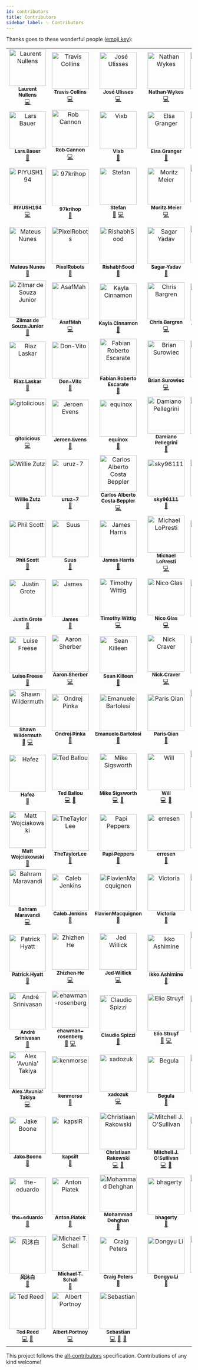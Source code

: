 ```yaml
---
id: contributors
title: Contributors
sidebar_label: ✨ Contributors
---
```


Thanks goes to these wonderful people ([emoji key][acek]):

<!-- ALL-CONTRIBUTORS-LIST:START - Do not remove or modify this section -->
<!-- prettier-ignore-start -->
<!-- markdownlint-disable -->
<table>
  <tbody>
    <tr>
      <td align="center"><a href="https://github.com/lnu"><img src="https://avatars.githubusercontent.com/u/1829553?v=4?s=100" width="100px;" alt="Laurent Nullens"/><br /><sub><b>Laurent Nullens</b></sub></a><br /><a href="https://github.com/JanDeDobbeleer/oh-my-posh/commits?author=lnu" title="Code">💻</a></td>
      <td align="center"><a href="https://github.com/TravisTX"><img src="https://avatars.githubusercontent.com/u/934490?v=4?s=100" width="100px;" alt="Travis Collins"/><br /><sub><b>Travis Collins</b></sub></a><br /><a href="https://github.com/JanDeDobbeleer/oh-my-posh/commits?author=TravisTX" title="Code">💻</a></td>
      <td align="center"><a href="https://github.com/jos3s"><img src="https://avatars.githubusercontent.com/u/50359547?v=4?s=100" width="100px;" alt="José Ulisses"/><br /><sub><b>José Ulisses</b></sub></a><br /><a href="https://github.com/JanDeDobbeleer/oh-my-posh/commits?author=jos3s" title="Code">💻</a></td>
      <td align="center"><a href="https://github.com/nwykes"><img src="https://avatars.githubusercontent.com/u/593993?v=4?s=100" width="100px;" alt="Nathan Wykes"/><br /><sub><b>Nathan Wykes</b></sub></a><br /><a href="https://github.com/JanDeDobbeleer/oh-my-posh/commits?author=nwykes" title="Code">💻</a></td>
      <td align="center"><a href="http://www.paraesthesia.com/"><img src="https://avatars.githubusercontent.com/u/1156571?v=4?s=100" width="100px;" alt="Travis Illig"/><br /><sub><b>Travis Illig</b></sub></a><br /><a href="https://github.com/JanDeDobbeleer/oh-my-posh/commits?author=tillig" title="Code">💻</a></td>
      <td align="center"><a href="http://www.evilznet.com/"><img src="https://avatars.githubusercontent.com/u/2937862?v=4?s=100" width="100px;" alt="Vincent B."/><br /><sub><b>Vincent B.</b></sub></a><br /><a href="https://github.com/JanDeDobbeleer/oh-my-posh/commits?author=evilz" title="Code">💻</a></td>
      <td align="center"><a href="https://erclu.github.io/cv/"><img src="https://avatars.githubusercontent.com/u/30255227?v=4?s=100" width="100px;" alt="Luca Ercole"/><br /><sub><b>Luca Ercole</b></sub></a><br /><a href="https://github.com/JanDeDobbeleer/oh-my-posh/commits?author=erclu" title="Code">💻</a></td>
    </tr>
    <tr>
      <td align="center"><a href="https://larsbauer.xyz/"><img src="https://avatars.githubusercontent.com/u/3920045?v=4?s=100" width="100px;" alt="Lars Bauer"/><br /><sub><b>Lars Bauer</b></sub></a><br /><a href="#design-LarsBauer" title="Design">🎨</a></td>
      <td align="center"><a href="https://github.com/RobCannon"><img src="https://avatars.githubusercontent.com/u/189862?v=4?s=100" width="100px;" alt="Rob Cannon"/><br /><sub><b>Rob Cannon</b></sub></a><br /><a href="https://github.com/JanDeDobbeleer/oh-my-posh/commits?author=RobCannon" title="Code">💻</a></td>
      <td align="center"><a href="https://github.com/Vixb1122"><img src="https://avatars.githubusercontent.com/u/17810492?v=4?s=100" width="100px;" alt="Vixb"/><br /><sub><b>Vixb</b></sub></a><br /><a href="https://github.com/JanDeDobbeleer/oh-my-posh/commits?author=Vixb1122" title="Documentation">📖</a></td>
      <td align="center"><a href="https://github.com/zeyugao"><img src="https://avatars.githubusercontent.com/u/6374697?v=4?s=100" width="100px;" alt="Elsa Granger"/><br /><sub><b>Elsa Granger</b></sub></a><br /><a href="#design-zeyugao" title="Design">🎨</a></td>
      <td align="center"><a href="https://github.com/softweaprograma"><img src="https://avatars.githubusercontent.com/u/35231092?v=4?s=100" width="100px;" alt="Anthony G"/><br /><sub><b>Anthony G</b></sub></a><br /><a href="#design-softweaprograma" title="Design">🎨</a></td>
      <td align="center"><a href="https://github.com/gitolicious"><img src="https://avatars.githubusercontent.com/u/26963495?v=4?s=100" width="100px;" alt="gitolicious"/><br /><sub><b>gitolicious</b></sub></a><br /><a href="https://github.com/JanDeDobbeleer/oh-my-posh/commits?author=gitolicious" title="Code">💻</a></td>
      <td align="center"><a href="https://alzhanov.ru/"><img src="https://avatars.githubusercontent.com/u/8657078?v=4?s=100" width="100px;" alt="Maxim"/><br /><sub><b>Maxim</b></sub></a><br /><a href="#design-irdkwmnsb" title="Design">🎨</a></td>
    </tr>
    <tr>
      <td align="center"><a href="https://github.com/PIYUSH194"><img src="https://avatars.githubusercontent.com/u/2896456?v=4?s=100" width="100px;" alt="PIYUSH194"/><br /><sub><b>PIYUSH194</b></sub></a><br /><a href="https://github.com/JanDeDobbeleer/oh-my-posh/commits?author=PIYUSH194" title="Code">💻</a></td>
      <td align="center"><a href="https://github.com/97krihop"><img src="https://avatars.githubusercontent.com/u/24739853?v=4?s=100" width="100px;" alt="97krihop"/><br /><sub><b>97krihop</b></sub></a><br /><a href="https://github.com/JanDeDobbeleer/oh-my-posh/commits?author=97krihop" title="Documentation">📖</a></td>
      <td align="center"><a href="https://github.com/stefanes"><img src="https://avatars.githubusercontent.com/u/5484354?v=4?s=100" width="100px;" alt="Stefan"/><br /><sub><b>Stefan</b></sub></a><br /><a href="#design-stefanes" title="Design">🎨</a> <a href="https://github.com/JanDeDobbeleer/oh-my-posh/commits?author=stefanes" title="Code">💻</a></td>
      <td align="center"><a href="https://github.com/moritz-meier"><img src="https://avatars.githubusercontent.com/u/60762067?v=4?s=100" width="100px;" alt="Moritz Meier"/><br /><sub><b>Moritz Meier</b></sub></a><br /><a href="https://github.com/JanDeDobbeleer/oh-my-posh/commits?author=moritz-meier" title="Code">💻</a></td>
      <td align="center"><a href="https://github.com/jetersen"><img src="https://avatars.githubusercontent.com/u/1661688?v=4?s=100" width="100px;" alt="Joseph Petersen"/><br /><sub><b>Joseph Petersen</b></sub></a><br /><a href="https://github.com/JanDeDobbeleer/oh-my-posh/commits?author=jetersen" title="Code">💻</a></td>
      <td align="center"><a href="https://github.com/Goliaita"><img src="https://avatars.githubusercontent.com/u/11245411?v=4?s=100" width="100px;" alt="Davide Basile"/><br /><sub><b>Davide Basile</b></sub></a><br /><a href="https://github.com/JanDeDobbeleer/oh-my-posh/commits?author=Goliaita" title="Code">💻</a></td>
      <td align="center"><a href="http://youngbin.xyz/"><img src="https://avatars.githubusercontent.com/u/1916739?v=4?s=100" width="100px;" alt="Youngbin Han"/><br /><sub><b>Youngbin Han</b></sub></a><br /><a href="#design-sukso96100" title="Design">🎨</a></td>
    </tr>
    <tr>
      <td align="center"><a href="https://mateusnssp.github.io/mateusnssp/"><img src="https://avatars.githubusercontent.com/u/69170710?v=4?s=100" width="100px;" alt="Mateus Nunes"/><br /><sub><b>Mateus Nunes</b></sub></a><br /><a href="#design-mateusnssn" title="Design">🎨</a></td>
      <td align="center"><a href="https://pixelrobots.co.uk/"><img src="https://avatars.githubusercontent.com/u/22979170?v=4?s=100" width="100px;" alt="PixelRobots"/><br /><sub><b>PixelRobots</b></sub></a><br /><a href="#design-PixelRobots" title="Design">🎨</a></td>
      <td align="center"><a href="https://github.com/RishabhSood"><img src="https://avatars.githubusercontent.com/u/55499929?v=4?s=100" width="100px;" alt="RishabhSood"/><br /><sub><b>RishabhSood</b></sub></a><br /><a href="#design-RishabhSood" title="Design">🎨</a></td>
      <td align="center"><a href="https://github.com/SagarYadav17"><img src="https://avatars.githubusercontent.com/u/47110215?v=4?s=100" width="100px;" alt="Sagar Yadav"/><br /><sub><b>Sagar Yadav</b></sub></a><br /><a href="#design-SagarYadav17" title="Design">🎨</a></td>
      <td align="center"><a href="https://github.com/WolfspiritM"><img src="https://avatars.githubusercontent.com/u/5904171?v=4?s=100" width="100px;" alt="Adrian"/><br /><sub><b>Adrian</b></sub></a><br /><a href="https://github.com/JanDeDobbeleer/oh-my-posh/commits?author=WolfspiritM" title="Code">💻</a></td>
      <td align="center"><a href="https://github.com/MJECloud"><img src="https://avatars.githubusercontent.com/u/22131101?v=4?s=100" width="100px;" alt="Maurice"/><br /><sub><b>Maurice</b></sub></a><br /><a href="https://github.com/JanDeDobbeleer/oh-my-posh/commits?author=MJECloud" title="Code">💻</a></td>
      <td align="center"><a href="https://github.com/samuelfahrngruber"><img src="https://avatars.githubusercontent.com/u/35682879?v=4?s=100" width="100px;" alt="samuelfahrngruber"/><br /><sub><b>samuelfahrngruber</b></sub></a><br /><a href="https://github.com/JanDeDobbeleer/oh-my-posh/commits?author=samuelfahrngruber" title="Code">💻</a></td>
    </tr>
    <tr>
      <td align="center"><a href="https://github.com/zilmarr"><img src="https://avatars.githubusercontent.com/u/5557367?v=4?s=100" width="100px;" alt="Zilmar de Souza Junior"/><br /><sub><b>Zilmar de Souza Junior</b></sub></a><br /><a href="#design-zilmarr" title="Design">🎨</a></td>
      <td align="center"><a href="https://github.com/AsafMah"><img src="https://avatars.githubusercontent.com/u/6424271?v=4?s=100" width="100px;" alt="AsafMah"/><br /><sub><b>AsafMah</b></sub></a><br /><a href="https://github.com/JanDeDobbeleer/oh-my-posh/commits?author=AsafMah" title="Code">💻</a></td>
      <td align="center"><a href="https://github.com/cinnamon-msft"><img src="https://avatars.githubusercontent.com/u/48369326?v=4?s=100" width="100px;" alt="Kayla Cinnamon"/><br /><sub><b>Kayla Cinnamon</b></sub></a><br /><a href="#design-cinnamon-msft" title="Design">🎨</a></td>
      <td align="center"><a href="https://github.com/cbargren"><img src="https://avatars.githubusercontent.com/u/1050712?v=4?s=100" width="100px;" alt="Chris Bargren"/><br /><sub><b>Chris Bargren</b></sub></a><br /><a href="https://github.com/JanDeDobbeleer/oh-my-posh/commits?author=cbargren" title="Code">💻</a></td>
      <td align="center"><a href="https://tonybaloney.github.io/"><img src="https://avatars.githubusercontent.com/u/1532417?v=4?s=100" width="100px;" alt="Anthony Shaw"/><br /><sub><b>Anthony Shaw</b></sub></a><br /><a href="#design-tonybaloney" title="Design">🎨</a></td>
      <td align="center"><a href="https://github.com/mifieldxu"><img src="https://avatars.githubusercontent.com/u/5520179?v=4?s=100" width="100px;" alt="Mifield"/><br /><sub><b>Mifield</b></sub></a><br /><a href="https://github.com/JanDeDobbeleer/oh-my-posh/commits?author=mifieldxu" title="Documentation">📖</a></td>
      <td align="center"><a href="https://github.com/benallred"><img src="https://avatars.githubusercontent.com/u/3902274?v=4?s=100" width="100px;" alt="Ben Allred"/><br /><sub><b>Ben Allred</b></sub></a><br /><a href="https://github.com/JanDeDobbeleer/oh-my-posh/commits?author=benallred" title="Documentation">📖</a></td>
    </tr>
    <tr>
      <td align="center"><a href="https://riazxrazor.herokuapp.com/"><img src="https://avatars.githubusercontent.com/u/13194363?v=4?s=100" width="100px;" alt="Riaz Laskar"/><br /><sub><b>Riaz Laskar</b></sub></a><br /><a href="https://github.com/JanDeDobbeleer/oh-my-posh/commits?author=riazXrazor" title="Documentation">📖</a></td>
      <td align="center"><a href="https://github.com/Don-Vito"><img src="https://avatars.githubusercontent.com/u/4639110?v=4?s=100" width="100px;" alt="Don-Vito"/><br /><sub><b>Don-Vito</b></sub></a><br /><a href="https://github.com/JanDeDobbeleer/oh-my-posh/commits?author=Don-Vito" title="Documentation">📖</a></td>
      <td align="center"><a href="https://github.com/FabianEscarate"><img src="https://avatars.githubusercontent.com/u/19978896?v=4?s=100" width="100px;" alt="Fabian Roberto Escarate"/><br /><sub><b>Fabian Roberto Escarate</b></sub></a><br /><a href="#design-FabianEscarate" title="Design">🎨</a></td>
      <td align="center"><a href="https://github.com/xt0rted"><img src="https://avatars.githubusercontent.com/u/831974?v=4?s=100" width="100px;" alt="Brian Surowiec"/><br /><sub><b>Brian Surowiec</b></sub></a><br /><a href="https://github.com/JanDeDobbeleer/oh-my-posh/commits?author=xt0rted" title="Code">💻</a></td>
      <td align="center"><a href="https://twitter.com/OJullien"><img src="https://avatars.githubusercontent.com/u/3778194?v=4?s=100" width="100px;" alt="Olivier Jullien"/><br /><sub><b>Olivier Jullien</b></sub></a><br /><a href="https://github.com/JanDeDobbeleer/oh-my-posh/commits?author=ojullien" title="Code">💻</a></td>
      <td align="center"><a href="https://github.com/cdonnellytx"><img src="https://avatars.githubusercontent.com/u/183046?v=4?s=100" width="100px;" alt="Chris Donnelly"/><br /><sub><b>Chris Donnelly</b></sub></a><br /><a href="https://github.com/JanDeDobbeleer/oh-my-posh/commits?author=cdonnellytx" title="Code">💻</a></td>
      <td align="center"><a href="https://github.com/KyleCrowley"><img src="https://avatars.githubusercontent.com/u/6757487?v=4?s=100" width="100px;" alt="Kyle Crowley"/><br /><sub><b>Kyle Crowley</b></sub></a><br /><a href="https://github.com/JanDeDobbeleer/oh-my-posh/commits?author=KyleCrowley" title="Code">💻</a></td>
    </tr>
    <tr>
      <td align="center"><a href="https://github.com/gitolicious"><img src="https://avatars.githubusercontent.com/u/26963495?v=4?s=100" width="100px;" alt="gitolicious"/><br /><sub><b>gitolicious</b></sub></a><br /><a href="https://github.com/JanDeDobbeleer/oh-my-posh/commits?author=gitolicious" title="Code">💻</a></td>
      <td align="center"><a href="https://github.com/jeroen7s"><img src="https://avatars.githubusercontent.com/u/10954827?v=4?s=100" width="100px;" alt="Jeroen Evens"/><br /><sub><b>Jeroen Evens</b></sub></a><br /><a href="https://github.com/JanDeDobbeleer/oh-my-posh/commits?author=jeroen7s" title="Documentation">📖</a></td>
      <td align="center"><a href="https://github.com/equinox"><img src="https://avatars.githubusercontent.com/u/6139999?v=4?s=100" width="100px;" alt="equinox"/><br /><sub><b>equinox</b></sub></a><br /><a href="https://github.com/JanDeDobbeleer/oh-my-posh/commits?author=equinox" title="Documentation">📖</a></td>
      <td align="center"><a href="https://github.com/DamianoPellegrini"><img src="https://avatars.githubusercontent.com/u/41305552?v=4?s=100" width="100px;" alt="Damiano Pellegrini"/><br /><sub><b>Damiano Pellegrini</b></sub></a><br /><a href="#design-DamianoPellegrini" title="Design">🎨</a></td>
      <td align="center"><a href="https://timokrates.de/"><img src="https://avatars.githubusercontent.com/u/36821505?v=4?s=100" width="100px;" alt="Timon Schelling"/><br /><sub><b>Timon Schelling</b></sub></a><br /><a href="#design-timon-schelling" title="Design">🎨</a></td>
      <td align="center"><a href="https://github.com/zeyugao"><img src="https://avatars.githubusercontent.com/u/6374697?v=4?s=100" width="100px;" alt="Elsa Granger"/><br /><sub><b>Elsa Granger</b></sub></a><br /><a href="#design-zeyugao" title="Design">🎨</a></td>
      <td align="center"><a href="https://daksh.eu.org/"><img src="https://avatars.githubusercontent.com/u/43648146?v=4?s=100" width="100px;" alt="Daksh P. Jain"/><br /><sub><b>Daksh P. Jain</b></sub></a><br /><a href="https://github.com/JanDeDobbeleer/oh-my-posh/commits?author=Daksh777" title="Documentation">📖</a></td>
    </tr>
    <tr>
      <td align="center"><a href="http://bit-shift.com/"><img src="https://avatars.githubusercontent.com/u/19351?v=4?s=100" width="100px;" alt="Willie Zutz"/><br /><sub><b>Willie Zutz</b></sub></a><br /><a href="https://github.com/JanDeDobbeleer/oh-my-posh/commits?author=boarder2" title="Documentation">📖</a></td>
      <td align="center"><a href="https://github.com/uruz-7"><img src="https://avatars.githubusercontent.com/u/15071454?v=4?s=100" width="100px;" alt="uruz-7"/><br /><sub><b>uruz-7</b></sub></a><br /><a href="#design-uruz-7" title="Design">🎨</a></td>
      <td align="center"><a href="https://github.com/beppler"><img src="https://avatars.githubusercontent.com/u/66092?v=4?s=100" width="100px;" alt="Carlos Alberto Costa Beppler"/><br /><sub><b>Carlos Alberto Costa Beppler</b></sub></a><br /><a href="https://github.com/JanDeDobbeleer/oh-my-posh/commits?author=beppler" title="Code">💻</a></td>
      <td align="center"><a href="https://github.com/sky96111"><img src="https://avatars.githubusercontent.com/u/22412214?v=4?s=100" width="100px;" alt="sky96111"/><br /><sub><b>sky96111</b></sub></a><br /><a href="#design-sky96111" title="Design">🎨</a></td>
      <td align="center"><a href="http://j.tlns.be/"><img src="https://avatars.githubusercontent.com/u/9884103?v=4?s=100" width="100px;" alt="Jan Tielens"/><br /><sub><b>Jan Tielens</b></sub></a><br /><a href="https://github.com/JanDeDobbeleer/oh-my-posh/commits?author=jantielens" title="Documentation">📖</a></td>
      <td align="center"><a href="https://github.com/shedric1"><img src="https://avatars.githubusercontent.com/u/56672838?v=4?s=100" width="100px;" alt="shedric1"/><br /><sub><b>shedric1</b></sub></a><br /><a href="https://github.com/JanDeDobbeleer/oh-my-posh/commits?author=shedric1" title="Code">💻</a></td>
      <td align="center"><a href="https://github.com/sectorogo"><img src="https://avatars.githubusercontent.com/u/32959212?v=4?s=100" width="100px;" alt="sectorogo"/><br /><sub><b>sectorogo</b></sub></a><br /><a href="#design-sectorogo" title="Design">🎨</a></td>
    </tr>
    <tr>
      <td align="center"><a href="https://github.com/phil-scott-78"><img src="https://avatars.githubusercontent.com/u/2447331?v=4?s=100" width="100px;" alt="Phil Scott"/><br /><sub><b>Phil Scott</b></sub></a><br /><a href="#design-phil-scott-78" title="Design">🎨</a></td>
      <td align="center"><a href="https://suuu.us/"><img src="https://avatars.githubusercontent.com/u/40822355?v=4?s=100" width="100px;" alt="Suus"/><br /><sub><b>Suus</b></sub></a><br /><a href="https://github.com/JanDeDobbeleer/oh-my-posh/commits?author=suuus" title="Documentation">📖</a></td>
      <td align="center"><a href="https://wopian.me/"><img src="https://avatars.githubusercontent.com/u/3440094?v=4?s=100" width="100px;" alt="James Harris"/><br /><sub><b>James Harris</b></sub></a><br /><a href="#design-wopian" title="Design">🎨</a></td>
      <td align="center"><a href="https://github.com/mdlopresti"><img src="https://avatars.githubusercontent.com/u/1293090?v=4?s=100" width="100px;" alt="Michael LoPresti"/><br /><sub><b>Michael LoPresti</b></sub></a><br /><a href="https://github.com/JanDeDobbeleer/oh-my-posh/commits?author=mdlopresti" title="Code">💻</a></td>
      <td align="center"><a href="https://github.com/floh96"><img src="https://avatars.githubusercontent.com/u/49693964?v=4?s=100" width="100px;" alt="Florian Heberl"/><br /><sub><b>Florian Heberl</b></sub></a><br /><a href="https://github.com/JanDeDobbeleer/oh-my-posh/commits?author=floh96" title="Documentation">📖</a></td>
      <td align="center"><a href="http://tobiashoelzer.dynu.net"><img src="https://avatars.githubusercontent.com/u/37540371?v=4?s=100" width="100px;" alt="Tobias Hölzer"/><br /><sub><b>Tobias Hölzer</b></sub></a><br /><a href="https://github.com/JanDeDobbeleer/oh-my-posh/commits?author=relativityhd" title="Documentation">📖</a> <a href="https://github.com/JanDeDobbeleer/oh-my-posh/commits?author=relativityhd" title="Code">💻</a></td>
      <td align="center"><a href="https://h4iku.github.io"><img src="https://avatars.githubusercontent.com/u/3812788?v=4?s=100" width="100px;" alt="Reza Gharibi"/><br /><sub><b>Reza Gharibi</b></sub></a><br /><a href="https://github.com/JanDeDobbeleer/oh-my-posh/commits?author=h4iku" title="Documentation">📖</a></td>
    </tr>
    <tr>
      <td align="center"><a href="https://justingrote.github.io"><img src="https://avatars.githubusercontent.com/u/15258962?v=4?s=100" width="100px;" alt="Justin Grote"/><br /><sub><b>Justin Grote</b></sub></a><br /><a href="https://github.com/JanDeDobbeleer/oh-my-posh/commits?author=JustinGrote" title="Documentation">📖</a></td>
      <td align="center"><a href="https://github.com/henry-js"><img src="https://avatars.githubusercontent.com/u/79054685?v=4?s=100" width="100px;" alt="James"/><br /><sub><b>James</b></sub></a><br /><a href="https://github.com/JanDeDobbeleer/oh-my-posh/commits?author=henry-js" title="Documentation">📖</a></td>
      <td align="center"><a href="https://wittig.dev"><img src="https://avatars.githubusercontent.com/u/1031515?v=4?s=100" width="100px;" alt="Timothy Wittig"/><br /><sub><b>Timothy Wittig</b></sub></a><br /><a href="https://github.com/JanDeDobbeleer/oh-my-posh/commits?author=iarejenius" title="Code">💻</a></td>
      <td align="center"><a href="https://github.com/Descalon"><img src="https://avatars.githubusercontent.com/u/1098500?v=4?s=100" width="100px;" alt="Nico Glas"/><br /><sub><b>Nico Glas</b></sub></a><br /><a href="https://github.com/JanDeDobbeleer/oh-my-posh/commits?author=Descalon" title="Code">💻</a></td>
      <td align="center"><a href="https://github.com/hanskokx"><img src="https://avatars.githubusercontent.com/u/1911919?v=4?s=100" width="100px;" alt="Hans Kokx"/><br /><sub><b>Hans Kokx</b></sub></a><br /><a href="https://github.com/JanDeDobbeleer/oh-my-posh/commits?author=hanskokx" title="Documentation">📖</a></td>
      <td align="center"><a href="http://alchatti.com"><img src="https://avatars.githubusercontent.com/u/9209306?v=4?s=100" width="100px;" alt="Majed Al-Chatti"/><br /><sub><b>Majed Al-Chatti</b></sub></a><br /><a href="#design-alchatti" title="Design">🎨</a></td>
      <td align="center"><a href="https://jan0660.dev"><img src="https://avatars.githubusercontent.com/u/58996212?v=4?s=100" width="100px;" alt="Jan0660"/><br /><sub><b>Jan0660</b></sub></a><br /><a href="https://github.com/JanDeDobbeleer/oh-my-posh/commits?author=Jan0660" title="Code">💻</a></td>
    </tr>
    <tr>
      <td align="center"><a href="http://www.m365princess.com"><img src="https://avatars.githubusercontent.com/u/49960482?v=4?s=100" width="100px;" alt="Luise Freese"/><br /><sub><b>Luise Freese</b></sub></a><br /><a href="#design-LuiseFreese" title="Design">🎨</a></td>
      <td align="center"><a href="https://github.com/asherber"><img src="https://avatars.githubusercontent.com/u/5248041?v=4?s=100" width="100px;" alt="Aaron Sherber"/><br /><sub><b>Aaron Sherber</b></sub></a><br /><a href="https://github.com/JanDeDobbeleer/oh-my-posh/commits?author=asherber" title="Code">💻</a></td>
      <td align="center"><a href="http://SeanKilleen.com"><img src="https://avatars.githubusercontent.com/u/2148318?v=4?s=100" width="100px;" alt="Sean Killeen"/><br /><sub><b>Sean Killeen</b></sub></a><br /><a href="https://github.com/JanDeDobbeleer/oh-my-posh/commits?author=SeanKilleen" title="Documentation">📖</a></td>
      <td align="center"><a href="https://nickcraver.com"><img src="https://avatars.githubusercontent.com/u/454813?v=4?s=100" width="100px;" alt="Nick Craver"/><br /><sub><b>Nick Craver</b></sub></a><br /><a href="https://github.com/JanDeDobbeleer/oh-my-posh/commits?author=NickCraver" title="Code">💻</a></td>
      <td align="center"><a href="https://github.com/justin-vogt"><img src="https://avatars.githubusercontent.com/u/84424169?v=4?s=100" width="100px;" alt="Justin Vogt"/><br /><sub><b>Justin Vogt</b></sub></a><br /><a href="#design-justin-vogt" title="Design">🎨</a></td>
      <td align="center"><a href="http://theonlytails.com"><img src="https://avatars.githubusercontent.com/u/65342367?v=4?s=100" width="100px;" alt="TheOnlyTails"/><br /><sub><b>TheOnlyTails</b></sub></a><br /><a href="#ideas-TheOnlyTails" title="Ideas, Planning, & Feedback">🤔</a></td>
      <td align="center"><a href="https://github.com/bewing"><img src="https://avatars.githubusercontent.com/u/4759896?v=4?s=100" width="100px;" alt="bewing"/><br /><sub><b>bewing</b></sub></a><br /><a href="https://github.com/JanDeDobbeleer/oh-my-posh/commits?author=bewing" title="Code">💻</a></td>
    </tr>
    <tr>
      <td align="center"><a href="http://wildermuth.com"><img src="https://avatars.githubusercontent.com/u/568272?v=4?s=100" width="100px;" alt="Shawn Wildermuth"/><br /><sub><b>Shawn Wildermuth</b></sub></a><br /><a href="https://github.com/JanDeDobbeleer/oh-my-posh/commits?author=shawnwildermuth" title="Documentation">📖</a> <a href="https://github.com/JanDeDobbeleer/oh-my-posh/commits?author=shawnwildermuth" title="Code">💻</a></td>
      <td align="center"><a href="https://github.com/onpikono"><img src="https://avatars.githubusercontent.com/u/25362465?v=4?s=100" width="100px;" alt="Ondrej Pinka"/><br /><sub><b>Ondrej Pinka</b></sub></a><br /><a href="https://github.com/JanDeDobbeleer/oh-my-posh/commits?author=onpikono" title="Documentation">📖</a></td>
      <td align="center"><a href="https://www.emanuelebartolesi.com"><img src="https://avatars.githubusercontent.com/u/2757486?v=4?s=100" width="100px;" alt="Emanuele Bartolesi"/><br /><sub><b>Emanuele Bartolesi</b></sub></a><br /><a href="#design-kasuken" title="Design">🎨</a></td>
      <td align="center"><a href="https://qiansen1386.github.io"><img src="https://avatars.githubusercontent.com/u/1759658?v=4?s=100" width="100px;" alt="Paris Qian"/><br /><sub><b>Paris Qian</b></sub></a><br /><a href="#design-qiansen1386" title="Design">🎨</a></td>
      <td align="center"><a href="https://blog.itadams.co.uk"><img src="https://avatars.githubusercontent.com/u/2307314?v=4?s=100" width="100px;" alt="Thomas Adams"/><br /><sub><b>Thomas Adams</b></sub></a><br /><a href="https://github.com/JanDeDobbeleer/oh-my-posh/commits?author=tjackadams" title="Code">💻</a></td>
      <td align="center"><a href="http://www.terrasoft.gr/"><img src="https://avatars.githubusercontent.com/u/598065?v=4?s=100" width="100px;" alt="George Schizas"/><br /><sub><b>George Schizas</b></sub></a><br /><a href="https://github.com/JanDeDobbeleer/oh-my-posh/commits?author=gschizas" title="Code">💻</a></td>
      <td align="center"><a href="https://github.com/denelon"><img src="https://avatars.githubusercontent.com/u/61799811?v=4?s=100" width="100px;" alt="denelon"/><br /><sub><b>denelon</b></sub></a><br /><a href="https://github.com/JanDeDobbeleer/oh-my-posh/commits?author=denelon" title="Code">💻</a></td>
    </tr>
    <tr>
      <td align="center"><a href="https://github.com/AbdelrahmanHafez"><img src="https://avatars.githubusercontent.com/u/19984935?v=4?s=100" width="100px;" alt="Hafez"/><br /><sub><b>Hafez</b></sub></a><br /><a href="https://github.com/JanDeDobbeleer/oh-my-posh/commits?author=AbdelrahmanHafez" title="Documentation">📖</a></td>
      <td align="center"><a href="https://github.com/TedCrocker"><img src="https://avatars.githubusercontent.com/u/382001?v=4?s=100" width="100px;" alt="Ted Ballou"/><br /><sub><b>Ted Ballou</b></sub></a><br /><a href="https://github.com/JanDeDobbeleer/oh-my-posh/commits?author=TedCrocker" title="Code">💻</a> <a href="https://github.com/JanDeDobbeleer/oh-my-posh/commits?author=TedCrocker" title="Documentation">📖</a></td>
      <td align="center"><a href="https://discardchanges.com"><img src="https://avatars.githubusercontent.com/u/811177?v=4?s=100" width="100px;" alt="Mike Sigsworth"/><br /><sub><b>Mike Sigsworth</b></sub></a><br /><a href="https://github.com/JanDeDobbeleer/oh-my-posh/commits?author=mikesigs" title="Code">💻</a> <a href="https://github.com/JanDeDobbeleer/oh-my-posh/commits?author=mikesigs" title="Documentation">📖</a></td>
      <td align="center"><a href="https://github.com/memcpy-rand-rand-rand"><img src="https://avatars.githubusercontent.com/u/90210865?v=4?s=100" width="100px;" alt="Will"/><br /><sub><b>Will</b></sub></a><br /><a href="https://github.com/JanDeDobbeleer/oh-my-posh/commits?author=memcpy-rand-rand-rand" title="Code">💻</a> <a href="https://github.com/JanDeDobbeleer/oh-my-posh/commits?author=memcpy-rand-rand-rand" title="Documentation">📖</a></td>
      <td align="center"><a href="http://www.hanselman.com"><img src="https://avatars.githubusercontent.com/u/2892?v=4?s=100" width="100px;" alt="Scott Hanselman"/><br /><sub><b>Scott Hanselman</b></sub></a><br /><a href="https://github.com/JanDeDobbeleer/oh-my-posh/commits?author=shanselman" title="Code">💻</a> <a href="https://github.com/JanDeDobbeleer/oh-my-posh/commits?author=shanselman" title="Documentation">📖</a></td>
      <td align="center"><a href="https://github.com/hgreving"><img src="https://avatars.githubusercontent.com/u/23560667?v=4?s=100" width="100px;" alt="Harmjan Greving"/><br /><sub><b>Harmjan Greving</b></sub></a><br /><a href="https://github.com/JanDeDobbeleer/oh-my-posh/commits?author=hgreving" title="Documentation">📖</a></td>
      <td align="center"><a href="https://github.com/Khaos66"><img src="https://avatars.githubusercontent.com/u/4013009?v=4?s=100" width="100px;" alt="Khaos"/><br /><sub><b>Khaos</b></sub></a><br /><a href="https://github.com/JanDeDobbeleer/oh-my-posh/commits?author=Khaos66" title="Code">💻</a> <a href="https://github.com/JanDeDobbeleer/oh-my-posh/commits?author=Khaos66" title="Documentation">📖</a></td>
    </tr>
    <tr>
      <td align="center"><a href="http://mattwojo.github.io/"><img src="https://avatars.githubusercontent.com/u/7566797?v=4?s=100" width="100px;" alt="Matt Wojciakowski"/><br /><sub><b>Matt Wojciakowski</b></sub></a><br /><a href="https://github.com/JanDeDobbeleer/oh-my-posh/commits?author=mattwojo" title="Documentation">📖</a></td>
      <td align="center"><a href="https://www.powershellgallery.com/profiles/TaylorLee"><img src="https://avatars.githubusercontent.com/u/53202926?v=4?s=100" width="100px;" alt="TheTaylorLee"/><br /><sub><b>TheTaylorLee</b></sub></a><br /><a href="#design-TheTaylorLee" title="Design">🎨</a></td>
      <td align="center"><a href="https://github.com/PapiPeppers"><img src="https://avatars.githubusercontent.com/u/57047860?v=4?s=100" width="100px;" alt="Papi Peppers"/><br /><sub><b>Papi Peppers</b></sub></a><br /><a href="#design-PapiPeppers" title="Design">🎨</a></td>
      <td align="center"><a href="https://erresen.github.io"><img src="https://avatars.githubusercontent.com/u/5566441?v=4?s=100" width="100px;" alt="erresen"/><br /><sub><b>erresen</b></sub></a><br /><a href="https://github.com/JanDeDobbeleer/oh-my-posh/commits?author=erresen" title="Documentation">📖</a></td>
      <td align="center"><a href="https://aniketteredesai.com"><img src="https://avatars.githubusercontent.com/u/50461557?v=4?s=100" width="100px;" alt="Aniket Teredesai"/><br /><sub><b>Aniket Teredesai</b></sub></a><br /><a href="https://github.com/JanDeDobbeleer/oh-my-posh/commits?author=icy-comet" title="Documentation">📖</a></td>
      <td align="center"><a href="https://debruyn.dev"><img src="https://avatars.githubusercontent.com/u/963413?v=4?s=100" width="100px;" alt="Sam Debruyn"/><br /><sub><b>Sam Debruyn</b></sub></a><br /><a href="https://github.com/JanDeDobbeleer/oh-my-posh/commits?author=sdebruyn" title="Code">💻</a></td>
      <td align="center"><a href="https://github.com/larserikfinholt"><img src="https://avatars.githubusercontent.com/u/1328417?v=4?s=100" width="100px;" alt="Lars Erik Finholt"/><br /><sub><b>Lars Erik Finholt</b></sub></a><br /><a href="https://github.com/JanDeDobbeleer/oh-my-posh/commits?author=larserikfinholt" title="Code">💻</a></td>
    </tr>
    <tr>
      <td align="center"><a href="https://github.com/simorgh1"><img src="https://avatars.githubusercontent.com/u/5792905?v=4?s=100" width="100px;" alt="Bahram Maravandi"/><br /><sub><b>Bahram Maravandi</b></sub></a><br /><a href="https://github.com/JanDeDobbeleer/oh-my-posh/commits?author=simorgh1" title="Code">💻</a></td>
      <td align="center"><a href="http://developingux.com"><img src="https://avatars.githubusercontent.com/u/211001?v=4?s=100" width="100px;" alt="Caleb Jenkins"/><br /><sub><b>Caleb Jenkins</b></sub></a><br /><a href="#ideas-calebjenkins" title="Ideas, Planning, & Feedback">🤔</a></td>
      <td align="center"><a href="https://github.com/FlavienMacquignon"><img src="https://avatars.githubusercontent.com/u/70152975?v=4?s=100" width="100px;" alt="FlavienMacquignon"/><br /><sub><b>FlavienMacquignon</b></sub></a><br /><a href="https://github.com/JanDeDobbeleer/oh-my-posh/commits?author=FlavienMacquignon" title="Documentation">📖</a></td>
      <td align="center"><a href="https://github.com/Victoria-DR"><img src="https://avatars.githubusercontent.com/u/68347113?v=4?s=100" width="100px;" alt="Victoria"/><br /><sub><b>Victoria</b></sub></a><br /><a href="#design-Victoria-DR" title="Design">🎨</a></td>
      <td align="center"><a href="https://github.com/UlanaXY"><img src="https://avatars.githubusercontent.com/u/12629308?v=4?s=100" width="100px;" alt="Mikolaj"/><br /><sub><b>Mikolaj</b></sub></a><br /><a href="https://github.com/JanDeDobbeleer/oh-my-posh/commits?author=UlanaXY" title="Documentation">📖</a></td>
      <td align="center"><a href="https://github.com/markbullplus"><img src="https://avatars.githubusercontent.com/u/88931495?v=4?s=100" width="100px;" alt="markbull"/><br /><sub><b>markbull</b></sub></a><br /><a href="#design-markbullplus" title="Design">🎨</a></td>
      <td align="center"><a href="https://github.com/brian6932"><img src="https://avatars.githubusercontent.com/u/18603393?v=4?s=100" width="100px;" alt="Brian"/><br /><sub><b>Brian</b></sub></a><br /><a href="https://github.com/JanDeDobbeleer/oh-my-posh/commits?author=brian6932" title="Code">💻</a></td>
    </tr>
    <tr>
      <td align="center"><a href="http://www.patrickhyatt.com"><img src="https://avatars.githubusercontent.com/u/296125?v=4?s=100" width="100px;" alt="Patrick Hyatt"/><br /><sub><b>Patrick Hyatt</b></sub></a><br /><a href="https://github.com/JanDeDobbeleer/oh-my-posh/commits?author=patHyatt" title="Documentation">📖</a></td>
      <td align="center"><a href="https://github.com/hezhizhen"><img src="https://avatars.githubusercontent.com/u/7611700?v=4?s=100" width="100px;" alt="Zhizhen He"/><br /><sub><b>Zhizhen He</b></sub></a><br /><a href="https://github.com/JanDeDobbeleer/oh-my-posh/commits?author=hezhizhen" title="Code">💻</a></td>
      <td align="center"><a href="https://github.com/jedwillick"><img src="https://avatars.githubusercontent.com/u/85419773?v=4?s=100" width="100px;" alt="Jed Willick"/><br /><sub><b>Jed Willick</b></sub></a><br /><a href="https://github.com/JanDeDobbeleer/oh-my-posh/commits?author=jedwillick" title="Code">💻</a></td>
      <td align="center"><a href="https://bandism.net/"><img src="https://avatars.githubusercontent.com/u/22633385?v=4?s=100" width="100px;" alt="Ikko Ashimine"/><br /><sub><b>Ikko Ashimine</b></sub></a><br /><a href="https://github.com/JanDeDobbeleer/oh-my-posh/commits?author=eltociear" title="Documentation">📖</a></td>
      <td align="center"><a href="https://prokopto.dev/"><img src="https://avatars.githubusercontent.com/u/32304933?v=4?s=100" width="100px;" alt="Courtney Caldwell"/><br /><sub><b>Courtney Caldwell</b></sub></a><br /><a href="https://github.com/JanDeDobbeleer/oh-my-posh/commits?author=CapularisPerpetua" title="Documentation">📖</a></td>
      <td align="center"><a href="https://github.com/rfverbruggen"><img src="https://avatars.githubusercontent.com/u/2320197?v=4?s=100" width="100px;" alt="Robbert Verbruggen"/><br /><sub><b>Robbert Verbruggen</b></sub></a><br /><a href="https://github.com/JanDeDobbeleer/oh-my-posh/commits?author=rfverbruggen" title="Code">💻</a></td>
      <td align="center"><a href="https://github.com/Merlin2001"><img src="https://avatars.githubusercontent.com/u/13134791?v=4?s=100" width="100px;" alt="Marcus Mangelsdorf"/><br /><sub><b>Marcus Mangelsdorf</b></sub></a><br /><a href="https://github.com/JanDeDobbeleer/oh-my-posh/commits?author=Merlin2001" title="Documentation">📖</a></td>
    </tr>
    <tr>
      <td align="center"><a href="http://linkedin.com/andresrinivasan"><img src="https://avatars.githubusercontent.com/u/134301?v=4?s=100" width="100px;" alt="André Srinivasan"/><br /><sub><b>André Srinivasan</b></sub></a><br /><a href="https://github.com/JanDeDobbeleer/oh-my-posh/commits?author=andresrinivasan" title="Documentation">📖</a></td>
      <td align="center"><a href="https://github.com/ehawman-rosenberg"><img src="https://avatars.githubusercontent.com/u/81652082?v=4?s=100" width="100px;" alt="ehawman-rosenberg"/><br /><sub><b>ehawman-rosenberg</b></sub></a><br /><a href="https://github.com/JanDeDobbeleer/oh-my-posh/commits?author=ehawman-rosenberg" title="Documentation">📖</a> <a href="https://github.com/JanDeDobbeleer/oh-my-posh/commits?author=ehawman-rosenberg" title="Code">💻</a></td>
      <td align="center"><a href="https://spizzi.net/"><img src="https://avatars.githubusercontent.com/u/1934246?v=4?s=100" width="100px;" alt="Claudio Spizzi"/><br /><sub><b>Claudio Spizzi</b></sub></a><br /><a href="https://github.com/JanDeDobbeleer/oh-my-posh/commits?author=claudiospizzi" title="Documentation">📖</a></td>
      <td align="center"><a href="https://www.eliostruyf.com"><img src="https://avatars.githubusercontent.com/u/2900833?v=4?s=100" width="100px;" alt="Elio Struyf"/><br /><sub><b>Elio Struyf</b></sub></a><br /><a href="https://github.com/JanDeDobbeleer/oh-my-posh/commits?author=estruyf" title="Documentation">📖</a> <a href="https://github.com/JanDeDobbeleer/oh-my-posh/commits?author=estruyf" title="Code">💻</a></td>
      <td align="center"><a href="https://www.olafalders.com/"><img src="https://avatars.githubusercontent.com/u/96205?v=4?s=100" width="100px;" alt="Olaf Alders"/><br /><sub><b>Olaf Alders</b></sub></a><br /><a href="https://github.com/JanDeDobbeleer/oh-my-posh/commits?author=oalders" title="Documentation">📖</a></td>
      <td align="center"><a href="https://blog.deltacode.be"><img src="https://avatars.githubusercontent.com/u/352626?v=4?s=100" width="100px;" alt="David De Sloovere"/><br /><sub><b>David De Sloovere</b></sub></a><br /><a href="https://github.com/JanDeDobbeleer/oh-my-posh/commits?author=DavidDeSloovere" title="Code">💻</a></td>
      <td align="center"><a href="https://lensor-radii.netlify.app"><img src="https://avatars.githubusercontent.com/u/69637718?v=4?s=100" width="100px;" alt="LensPlaysGames"/><br /><sub><b>LensPlaysGames</b></sub></a><br /><a href="https://github.com/JanDeDobbeleer/oh-my-posh/commits?author=LensPlaysGames" title="Documentation">📖</a></td>
    </tr>
    <tr>
      <td align="center"><a href="https://takiya.eu"><img src="https://avatars.githubusercontent.com/u/6952402?v=4?s=100" width="100px;" alt="Alex 'Avunia' Takiya"/><br /><sub><b>Alex 'Avunia' Takiya</b></sub></a><br /><a href="https://github.com/JanDeDobbeleer/oh-my-posh/commits?author=atakiya" title="Code">💻</a></td>
      <td align="center"><a href="https://github.com/kenmorse"><img src="https://avatars.githubusercontent.com/u/63734484?v=4?s=100" width="100px;" alt="kenmorse"/><br /><sub><b>kenmorse</b></sub></a><br /><a href="https://github.com/JanDeDobbeleer/oh-my-posh/commits?author=kenmorse" title="Documentation">📖</a></td>
      <td align="center"><a href="https://github.com/xadozuk"><img src="https://avatars.githubusercontent.com/u/780423?v=4?s=100" width="100px;" alt="xadozuk"/><br /><sub><b>xadozuk</b></sub></a><br /><a href="https://github.com/JanDeDobbeleer/oh-my-posh/commits?author=xadozuk" title="Code">💻</a></td>
      <td align="center"><a href="https://bittu.eu.org"><img src="https://avatars.githubusercontent.com/u/83997633?v=4?s=100" width="100px;" alt="Begula"/><br /><sub><b>Begula</b></sub></a><br /><a href="#design-vedantmgoyal2009" title="Design">🎨</a></td>
      <td align="center"><a href="https://github.com/lewis-yeung"><img src="https://avatars.githubusercontent.com/u/83903009?v=4?s=100" width="100px;" alt="L. Yeung"/><br /><sub><b>L. Yeung</b></sub></a><br /><a href="https://github.com/JanDeDobbeleer/oh-my-posh/commits?author=lewis-yeung" title="Code">💻</a> <a href="https://github.com/JanDeDobbeleer/oh-my-posh/commits?author=lewis-yeung" title="Documentation">📖</a></td>
      <td align="center"><a href="https://github.com/antoson"><img src="https://avatars.githubusercontent.com/u/36371990?v=4?s=100" width="100px;" alt="Ondrej Antos"/><br /><sub><b>Ondrej Antos</b></sub></a><br /><a href="https://github.com/JanDeDobbeleer/oh-my-posh/commits?author=antoson" title="Documentation">📖</a></td>
      <td align="center"><a href="https://github.com/Bahnschrift"><img src="https://avatars.githubusercontent.com/u/31170809?v=4?s=100" width="100px;" alt="Bahnschrift"/><br /><sub><b>Bahnschrift</b></sub></a><br /><a href="https://github.com/JanDeDobbeleer/oh-my-posh/commits?author=Bahnschrift" title="Documentation">📖</a></td>
    </tr>
    <tr>
      <td align="center"><a href="https://github.com/jakeboone02"><img src="https://avatars.githubusercontent.com/u/366438?v=4?s=100" width="100px;" alt="Jake Boone"/><br /><sub><b>Jake Boone</b></sub></a><br /><a href="https://github.com/JanDeDobbeleer/oh-my-posh/commits?author=jakeboone02" title="Documentation">📖</a></td>
      <td align="center"><a href="https://github.com/kapsiR"><img src="https://avatars.githubusercontent.com/u/7165033?v=4?s=100" width="100px;" alt="kapsiR"/><br /><sub><b>kapsiR</b></sub></a><br /><a href="https://github.com/JanDeDobbeleer/oh-my-posh/commits?author=kapsiR" title="Documentation">📖</a></td>
      <td align="center"><a href="https://github.com/csrakowski"><img src="https://avatars.githubusercontent.com/u/1303967?v=4?s=100" width="100px;" alt="Christiaan Rakowski"/><br /><sub><b>Christiaan Rakowski</b></sub></a><br /><a href="https://github.com/JanDeDobbeleer/oh-my-posh/commits?author=csrakowski" title="Code">💻</a> <a href="https://github.com/JanDeDobbeleer/oh-my-posh/commits?author=csrakowski" title="Documentation">📖</a></td>
      <td align="center"><a href="https://github.com/mosullivan93"><img src="https://avatars.githubusercontent.com/u/7676935?v=4?s=100" width="100px;" alt="Mitchell J. O'Sullivan"/><br /><sub><b>Mitchell J. O'Sullivan</b></sub></a><br /><a href="https://github.com/JanDeDobbeleer/oh-my-posh/commits?author=mosullivan93" title="Code">💻</a> <a href="https://github.com/JanDeDobbeleer/oh-my-posh/commits?author=mosullivan93" title="Documentation">📖</a></td>
      <td align="center"><a href="https://github.com/felpel"><img src="https://avatars.githubusercontent.com/u/5000004?v=4?s=100" width="100px;" alt="Félix Pelletier"/><br /><sub><b>Félix Pelletier</b></sub></a><br /><a href="https://github.com/JanDeDobbeleer/oh-my-posh/commits?author=felpel" title="Documentation">📖</a></td>
      <td align="center"><a href="https://nexiom.net/"><img src="https://avatars.githubusercontent.com/u/3214803?v=4?s=100" width="100px;" alt="Samuel D. Leslie"/><br /><sub><b>Samuel D. Leslie</b></sub></a><br /><a href="https://github.com/JanDeDobbeleer/oh-my-posh/commits?author=ralish" title="Code">💻</a></td>
      <td align="center"><a href="https://github.com/AjayKMehta"><img src="https://avatars.githubusercontent.com/u/11180071?v=4?s=100" width="100px;" alt="Ajay Mehta"/><br /><sub><b>Ajay Mehta</b></sub></a><br /><a href="https://github.com/JanDeDobbeleer/oh-my-posh/commits?author=AjayKMehta" title="Code">💻</a></td>
    </tr>
    <tr>
      <td align="center"><a href="https://github.com/the-eduardo"><img src="https://avatars.githubusercontent.com/u/40523695?v=4?s=100" width="100px;" alt="the-eduardo"/><br /><sub><b>the-eduardo</b></sub></a><br /><a href="https://github.com/JanDeDobbeleer/oh-my-posh/commits?author=the-eduardo" title="Documentation">📖</a></td>
      <td align="center"><a href="https://github.com/antonpiatek"><img src="https://avatars.githubusercontent.com/u/175077?v=4?s=100" width="100px;" alt="Anton Piatek"/><br /><sub><b>Anton Piatek</b></sub></a><br /><a href="https://github.com/JanDeDobbeleer/oh-my-posh/commits?author=antonpiatek" title="Documentation">📖</a></td>
      <td align="center"><a href="https://careers.stackoverflow.com/dehghan"><img src="https://avatars.githubusercontent.com/u/1384790?v=4?s=100" width="100px;" alt="Mohammad Dehghan"/><br /><sub><b>Mohammad Dehghan</b></sub></a><br /><a href="https://github.com/JanDeDobbeleer/oh-my-posh/commits?author=prodehghan" title="Documentation">📖</a></td>
      <td align="center"><a href="https://github.com/bhagerty"><img src="https://avatars.githubusercontent.com/u/7828454?v=4?s=100" width="100px;" alt="bhagerty"/><br /><sub><b>bhagerty</b></sub></a><br /><a href="https://github.com/JanDeDobbeleer/oh-my-posh/commits?author=bhagerty" title="Documentation">📖</a></td>
      <td align="center"><a href="https://github.com/CodyScavenger"><img src="https://avatars.githubusercontent.com/u/94334877?v=4?s=100" width="100px;" alt="Cody Scavenger"/><br /><sub><b>Cody Scavenger</b></sub></a><br /><a href="https://github.com/JanDeDobbeleer/oh-my-posh/commits?author=CodyScavenger" title="Documentation">📖</a></td>
      <td align="center"><a href="http://fwest98.nl/"><img src="https://avatars.githubusercontent.com/u/1918658?v=4?s=100" width="100px;" alt="Floris Westerman"/><br /><sub><b>Floris Westerman</b></sub></a><br /><a href="https://github.com/JanDeDobbeleer/oh-my-posh/commits?author=FWest98" title="Code">💻</a></td>
      <td align="center"><a href="https://github.com/mjcarman"><img src="https://avatars.githubusercontent.com/u/121028?v=4?s=100" width="100px;" alt="Michael Carman"/><br /><sub><b>Michael Carman</b></sub></a><br /><a href="https://github.com/JanDeDobbeleer/oh-my-posh/commits?author=mjcarman" title="Code">💻</a></td>
    </tr>
    <tr>
      <td align="center"><a href="https://github.com/entr0pia"><img src="https://avatars.githubusercontent.com/u/30486766?v=4?s=100" width="100px;" alt="风沐白"/><br /><sub><b>风沐白</b></sub></a><br /><a href="#design-entr0pia" title="Design">🎨</a></td>
      <td align="center"><a href="https://github.com/schallm"><img src="https://avatars.githubusercontent.com/u/331167?v=4?s=100" width="100px;" alt="Michael T. Schall"/><br /><sub><b>Michael T. Schall</b></sub></a><br /><a href="#design-schallm" title="Design">🎨</a></td>
      <td align="center"><a href="https://github.com/craiglpeters"><img src="https://avatars.githubusercontent.com/u/9445180?v=4?s=100" width="100px;" alt="Craig Peters"/><br /><sub><b>Craig Peters</b></sub></a><br /><a href="https://github.com/JanDeDobbeleer/oh-my-posh/commits?author=craiglpeters" title="Documentation">📖</a></td>
      <td align="center"><a href="https://github.com/dorian-li"><img src="https://avatars.githubusercontent.com/u/49279922?v=4?s=100" width="100px;" alt="Dongyu Li"/><br /><sub><b>Dongyu Li</b></sub></a><br /><a href="#design-dorian-li" title="Design">🎨</a></td>
      <td align="center"><a href="https://github.com/cyberbliss"><img src="https://avatars.githubusercontent.com/u/5401528?v=4?s=100" width="100px;" alt="Stephen Judd"/><br /><sub><b>Stephen Judd</b></sub></a><br /><a href="https://github.com/JanDeDobbeleer/oh-my-posh/commits?author=cyberbliss" title="Code">💻</a></td>
      <td align="center"><a href="https://douug.dev"><img src="https://avatars.githubusercontent.com/u/59324692?v=4?s=100" width="100px;" alt="Douglas Silva"/><br /><sub><b>Douglas Silva</b></sub></a><br /><a href="https://github.com/JanDeDobbeleer/oh-my-posh/commits?author=douugdev" title="Documentation">📖</a></td>
      <td align="center"><a href="https://github.com/BoseSj"><img src="https://avatars.githubusercontent.com/u/58129377?v=4?s=100" width="100px;" alt="SJ Basak"/><br /><sub><b>SJ Basak</b></sub></a><br /><a href="#design-BoseSj" title="Design">🎨</a></td>
    </tr>
    <tr>
      <td align="center"><a href="http://tedreed.info"><img src="https://avatars.githubusercontent.com/u/71910?v=4?s=100" width="100px;" alt="Ted Reed"/><br /><sub><b>Ted Reed</b></sub></a><br /><a href="https://github.com/JanDeDobbeleer/oh-my-posh/commits?author=treed" title="Code">💻</a> <a href="https://github.com/JanDeDobbeleer/oh-my-posh/commits?author=treed" title="Documentation">📖</a></td>
      <td align="center"><a href="http://albertp.dev"><img src="https://avatars.githubusercontent.com/u/14863373?v=4?s=100" width="100px;" alt="Albert Portnoy"/><br /><sub><b>Albert Portnoy</b></sub></a><br /><a href="https://github.com/JanDeDobbeleer/oh-my-posh/commits?author=asportnoy" title="Code">💻</a></td>
      <td align="center"><a href="https://www.msbrg.net/"><img src="https://avatars.githubusercontent.com/u/1346676?v=4?s=100" width="100px;" alt="Sebastian"/><br /><sub><b>Sebastian</b></sub></a><br /><a href="https://github.com/JanDeDobbeleer/oh-my-posh/commits?author=Lemorz56" title="Code">💻</a> <a href="#design-Lemorz56" title="Design">🎨</a> <a href="https://github.com/JanDeDobbeleer/oh-my-posh/commits?author=Lemorz56" title="Documentation">📖</a></td>
    </tr>
  </tbody>
</table>

<!-- markdownlint-restore -->
<!-- prettier-ignore-end -->

<!-- ALL-CONTRIBUTORS-LIST:END -->

This project follows the [all-contributors][ac] specification.
Contributions of any kind welcome!

[acek]: https://allcontributors.org/docs/en/emoji-key
[ac]: https://github.com/all-contributors/all-contributors
